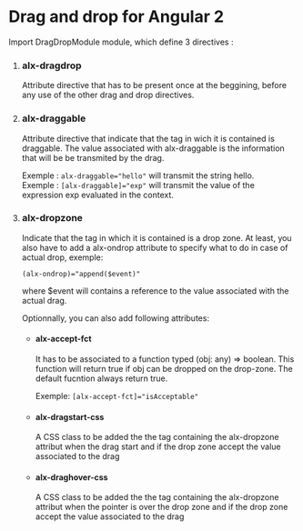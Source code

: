 <h1>Drag and drop for Angular 2</h1>
<p>
Import DragDropModule module, which define 3 directives :
<ol>
	<li><h3>alx-dragdrop</h3>
		<p>Attribute directive that has to be present once at the beggining, before any use of the other drag and drop directives.</p>
	</li>
	<li><h3>alx-draggable</h3>
		<p>Attribute directive that indicate that the tag in wich it is contained is draggable. The value associated with alx-draggable is the information that will be be transmited by the drag.</p>
		<section>Exemple :
			<code>alx-draggable="hello"</code>
			will transmit the string hello.
		</section>
		<section>Exemple :
			<code>[alx-draggable]="exp"</code>
			will transmit the value of the expression exp evaluated in the context.
		</section>
	</li>
	<li><h3>alx-dropzone</h3>
		<p>Indicate that the tag in which it is contained is a drop zone. At least, you also have to add a alx-ondrop attribute to specify what to do in case of actual drop, exemple:</p>
		<code>(alx-ondrop)="append($event)"</code>
		<p>where $event will contains a reference to the value associated with the actual drag.
		<p>Optionnally, you can also add following attributes:</p>
		<ul>
			<li><h4>alx-accept-fct</h4>
				<p>It has to be associated to a function typed (obj: any) => boolean. This function will return true if obj can be dropped on the drop-zone. The default fucntion always return true.
				</p>
				<p>Exemple: 
					<code>[alx-accept-fct]="isAcceptable"</code>
				</p>
			</li>
			<li><h4>alx-dragstart-css</h4>
				<p>A CSS class to be added the the tag containing the alx-dropzone attribut when the drag start and if the drop zone accept the value associated to the drag</p>
			</li>
			<li><h4>alx-draghover-css</h4>
				<p>A CSS class to be added the the tag containing the alx-dropzone attribut when the pointer is over the drop zone and if the drop zone accept the value associated to the drag</p>
			</li>
		</ul>
	</li>
</ol>
</p>